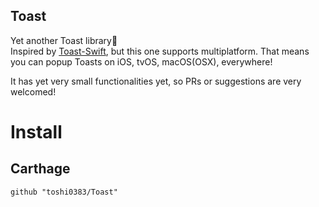 Toast
---
Yet another Toast library🍞   
Inspired by [Toast-Swift](https://github.com/scalessec/Toast-Swift), but this one supports multiplatform. That means you can popup Toasts on iOS, tvOS, macOS(OSX), everywhere!

It has yet very small functionalities yet, so PRs or suggestions are very welcomed!

# Install
## Carthage
```
github "toshi0383/Toast"
```
